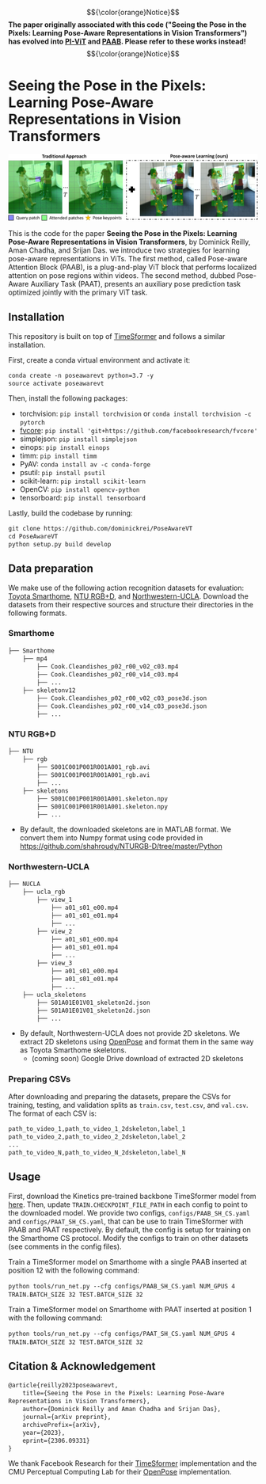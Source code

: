 $${\color{orange}Notice}$$
**The paper originally associated with this code ("Seeing the Pose in the Pixels: Learning Pose-Aware Representations in Vision Transformers") has evolved into [PI-ViT](google.com) and [PAAB](https://github.com/dominickrei/PAAB). Please refer to these works instead!**
$${\color{orange}Notice}$$

# Seeing the Pose in the Pixels: Learning Pose-Aware Representations in Vision Transformers

![Intro Diagram](intro_draft_diag_adl.png)

This is the code for the paper **Seeing the Pose in the Pixels: Learning Pose-Aware Representations in Vision Transformers**, by Dominick Reilly, Aman Chadha, and Srijan Das. we introduce two strategies for learning pose-aware representations in ViTs. The first method, called Pose-aware Attention Block (PAAB), is a plug-and-play ViT block that performs localized attention on pose regions within videos. The second method, dubbed Pose-Aware Auxiliary Task (PAAT), presents an auxiliary pose prediction task optimized jointly with the primary ViT task.

## Installation
This repository is built on top of [TimeSformer](https://github.com/facebookresearch/TimeSformer) and follows a similar installation.

First, create a conda virtual environment and activate it:
```
conda create -n poseawarevt python=3.7 -y
source activate poseawarevt
```

Then, install the following packages:

- torchvision: `pip install torchvision` or `conda install torchvision -c pytorch`
- [fvcore](https://github.com/facebookresearch/fvcore/): `pip install 'git+https://github.com/facebookresearch/fvcore'`
- simplejson: `pip install simplejson`
- einops: `pip install einops`
- timm: `pip install timm`
- PyAV: `conda install av -c conda-forge`
- psutil: `pip install psutil`
- scikit-learn: `pip install scikit-learn`
- OpenCV: `pip install opencv-python`
- tensorboard: `pip install tensorboard`

Lastly, build the codebase by running:
```
git clone https://github.com/dominickrei/PoseAwareVT
cd PoseAwareVT
python setup.py build develop
```

## Data preparation
We make use of the following action recognition datasets for evaluation: [Toyota Smarthome](https://project.inria.fr/toyotasmarthome/), [NTU RGB+D](https://rose1.ntu.edu.sg/dataset/actionRecognition/), and [Northwestern-UCLA](https://wangjiangb.github.io/my_data.html). Download the datasets from their respective sources and structure their directories in the following formats.

### Smarthome
```
├── Smarthome
    ├── mp4
        ├── Cook.Cleandishes_p02_r00_v02_c03.mp4
        ├── Cook.Cleandishes_p02_r00_v14_c03.mp4
        ├── ...
    ├── skeletonv12
        ├── Cook.Cleandishes_p02_r00_v02_c03_pose3d.json
        ├── Cook.Cleandishes_p02_r00_v14_c03_pose3d.json
        ├── ...
```

### NTU RGB+D
```
├── NTU
    ├── rgb
        ├── S001C001P001R001A001_rgb.avi
        ├── S001C001P001R001A001_rgb.avi
        ├── ...
    ├── skeletons
        ├── S001C001P001R001A001.skeleton.npy
        ├── S001C001P001R001A001.skeleton.npy
        ├── ...
```
* By default, the downloaded skeletons are in MATLAB format. We convert them into Numpy format using code provided in https://github.com/shahroudy/NTURGB-D/tree/master/Python

### Northwestern-UCLA
```
├── NUCLA
    ├── ucla_rgb
        ├── view_1
            ├── a01_s01_e00.mp4
            ├── a01_s01_e01.mp4
            ├── ...
        ├── view_2
            ├── a01_s01_e00.mp4
            ├── a01_s01_e01.mp4
            ├── ...
        ├── view_3
            ├── a01_s01_e00.mp4
            ├── a01_s01_e01.mp4
            ├── ...
    ├── ucla_skeletons
        ├── S01A01E01V01_skeleton2d.json
        ├── S01A01E01V01_skeleton2d.json
        ├── ...
```
* By default, Northwestern-UCLA does not provide 2D skeletons. We extract 2D skeletons using [OpenPose](https://github.com/CMU-Perceptual-Computing-Lab/openpose) and format them in the same way as Toyota Smarthome skeletons.
    * (coming soon) Google Drive download of extracted 2D skeletons
 
### Preparing CSVs
After downloading and preparing the datasets, prepare the CSVs for training, testing, and validation splits as `train.csv`, `test.csv`, and `val.csv`. The format of each CSV is:
```
path_to_video_1,path_to_video_1_2dskeleton,label_1
path_to_video_2,path_to_video_2_2dskeleton,label_2
...
path_to_video_N,path_to_video_N_2dskeleton,label_N
```

## Usage
First, download the Kinetics pre-trained backbone TimeSformer model from [here](https://www.dropbox.com/s/g5t24we9gl5yk88/TimeSformer_divST_8x32_224_K400.pyth?dl=0). Then, update `TRAIN.CHECKPOINT_FILE_PATH` in each config to point to the downloaded model. We provide two configs, `configs/PAAB_SH_CS.yaml` and `configs/PAAT_SH_CS.yaml`, that can be use to train TimeSformer with PAAB and PAAT respectively. By default, the config is setup for training on the Smarthome CS protocol. Modify the configs to train on other datasets (see comments in the config files).

Train a TimeSformer model on Smarthome with a single PAAB inserted at position 12 with the following command:

`python tools/run_net.py --cfg configs/PAAB_SH_CS.yaml NUM_GPUS 4 TRAIN.BATCH_SIZE 32 TEST.BATCH_SIZE 32`

Train a TimeSformer model on Smarthome with PAAT inserted at position 1 with the following command:

`python tools/run_net.py --cfg configs/PAAT_SH_CS.yaml NUM_GPUS 4 TRAIN.BATCH_SIZE 32 TEST.BATCH_SIZE 32`


 
## Citation & Acknowledgement
```
@article{reilly2023poseawarevt,
    title={Seeing the Pose in the Pixels: Learning Pose-Aware Representations in Vision Transformers},
    author={Dominick Reilly and Aman Chadha and Srijan Das},
    journal={arXiv preprint},
    archivePrefix={arXiv},
    year={2023},
    eprint={2306.09331}
}
```

We thank Facebook Research for their [TimeSformer](https://github.com/facebookresearch/TimeSformer) implementation and the CMU Perceptual Computing Lab for their [OpenPose](https://github.com/CMU-Perceptual-Computing-Lab/openpose) implementation.
